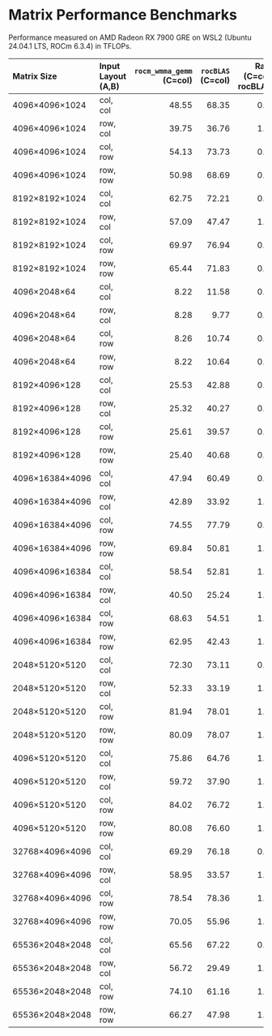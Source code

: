 # Matrix Performance Benchmarks

Performance measured on AMD Radeon RX 7900 GRE on WSL2 (Ubuntu 24.04.1 LTS, ROCm 6.3.4) in TFLOPs.

| Matrix Size       | Input Layout (A,B) | `rocm_wmma_gemm`<br>(C=col) | `rocBLAS`<br>(C=col) | Ratio<br>(C=col / rocBLAS) | `rocm_wmma_gemm`<br>(C=row) | Ratio<br>(C=row / rocBLAS) |
|:------------------|:-------------------|---------------------------:|--------------------:|--------------------------:|---------------------------:|--------------------------:|
| 4096×4096×1024    | col, col           |                      48.55 |               68.35 |                      0.71 |                      51.50 |                      0.75 |
| 4096×4096×1024    | row, col           |                      39.75 |               36.76 |                      1.08 |                      41.41 |                      1.13 |
| 4096×4096×1024    | col, row           |                      54.13 |               73.73 |                      0.73 |                      58.23 |                      0.79 |
| 4096×4096×1024    | row, row           |                      50.98 |               68.69 |                      0.74 |                      55.10 |                      0.80 |
| 8192×8192×1024    | col, col           |                      62.75 |               72.21 |                      0.87 |                      66.11 |                      0.92 |
| 8192×8192×1024    | row, col           |                      57.09 |               47.47 |                      1.20 |                      59.20 |                      1.25 |
| 8192×8192×1024    | col, row           |                      69.97 |               76.94 |                      0.91 |                      74.43 |                      0.97 |
| 8192×8192×1024    | row, row           |                      65.44 |               71.83 |                      0.91 |                      69.92 |                      0.97 |
| 4096×2048×64      | col, col           |                       8.22 |               11.58 |                      0.71 |                       9.32 |                      0.80 |
| 4096×2048×64      | row, col           |                       8.28 |                9.77 |                      0.85 |                       9.58 |                      0.98 |
| 4096×2048×64      | col, row           |                       8.26 |               10.74 |                      0.77 |                       9.75 |                      0.91 |
| 4096×2048×64      | row, row           |                       8.22 |               10.64 |                      0.77 |                       9.82 |                      0.92 |
| 8192×4096×128     | col, col           |                      25.53 |               42.88 |                      0.60 |                      32.55 |                      0.76 |
| 8192×4096×128     | row, col           |                      25.32 |               40.27 |                      0.63 |                      32.30 |                      0.80 |
| 8192×4096×128     | col, row           |                      25.61 |               39.57 |                      0.65 |                      33.94 |                      0.86 |
| 8192×4096×128     | row, row           |                      25.40 |               40.68 |                      0.62 |                      33.90 |                      0.83 |
| 4096×16384×4096   | col, col           |                      47.94 |               60.49 |                      0.79 |                      47.24 |                      0.78 |
| 4096×16384×4096   | row, col           |                      42.89 |               33.92 |                      1.26 |                      42.48 |                      1.25 |
| 4096×16384×4096   | col, row           |                      74.55 |               77.79 |                      0.96 |                      78.31 |                      1.01 |
| 4096×16384×4096   | row, row           |                      69.84 |               50.81 |                      1.37 |                      74.54 |                      1.47 |
| 4096×4096×16384   | col, col           |                      58.54 |               52.81 |                      1.11 |                      58.25 |                      1.10 |
| 4096×4096×16384   | row, col           |                      40.50 |               25.24 |                      1.60 |                      41.57 |                      1.65 |
| 4096×4096×16384   | col, row           |                      68.63 |               54.51 |                      1.26 |                      69.76 |                      1.28 |
| 4096×4096×16384   | row, row           |                      62.95 |               42.43 |                      1.48 |                      64.67 |                      1.52 |
| 2048×5120×5120    | col, col           |                      72.30 |               73.11 |                      0.99 |                      72.66 |                      0.99 |
| 2048×5120×5120    | row, col           |                      52.33 |               33.19 |                      1.58 |                      51.91 |                      1.56 |
| 2048×5120×5120    | col, row           |                      81.94 |               78.01 |                      1.05 |                      84.49 |                      1.08 |
| 2048×5120×5120    | row, row           |                      80.09 |               78.07 |                      1.03 |                      82.35 |                      1.05 |
| 4096×5120×5120    | col, col           |                      75.86 |               64.76 |                      1.17 |                      75.88 |                      1.17 |
| 4096×5120×5120    | row, col           |                      59.72 |               37.90 |                      1.58 |                      61.01 |                      1.61 |
| 4096×5120×5120    | col, row           |                      84.02 |               76.72 |                      1.10 |                      86.72 |                      1.13 |
| 4096×5120×5120    | row, row           |                      80.08 |               76.60 |                      1.05 |                      82.80 |                      1.08 |
| 32768×4096×4096   | col, col           |                      69.29 |               76.18 |                      0.91 |                      69.88 |                      0.92 |
| 32768×4096×4096   | row, col           |                      58.95 |               33.57 |                      1.76 |                      60.65 |                      1.81 |
| 32768×4096×4096   | col, row           |                      78.54 |               78.36 |                      1.00 |                      80.90 |                      1.03 |
| 32768×4096×4096   | row, row           |                      70.05 |               55.96 |                      1.25 |                      75.93 |                      1.36 |
| 65536×2048×2048   | col, col           |                      65.56 |               67.22 |                      0.98 |                      66.62 |                      0.99 |
| 65536×2048×2048   | row, col           |                      56.72 |               29.49 |                      1.92 |                      57.02 |                      1.93 |
| 65536×2048×2048   | col, row           |                      74.10 |               61.16 |                      1.21 |                      77.76 |                      1.27 |
| 65536×2048×2048   | row, row           |                      66.27 |               47.98 |                      1.38 |                      70.79 |                      1.48 |
